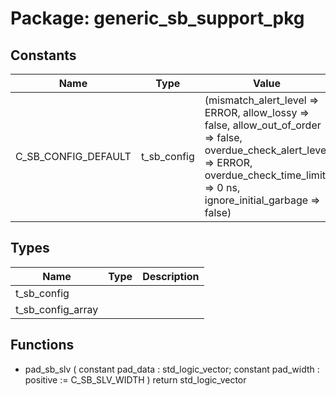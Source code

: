 # Package: generic_sb_support_pkg

## Constants

| Name                | Type        | Value                                                                                                                                                                                                                                                                                                                                                                                                                                                                         | Description |
| ------------------- | ----------- | ----------------------------------------------------------------------------------------------------------------------------------------------------------------------------------------------------------------------------------------------------------------------------------------------------------------------------------------------------------------------------------------------------------------------------------------------------------------------------- | ----------- |
| C_SB_CONFIG_DEFAULT | t_sb_config |  (mismatch_alert_level      => ERROR,                                                  allow_lossy               => false,                                                  allow_out_of_order        => false,                                                  overdue_check_alert_level => ERROR,                                                  overdue_check_time_limit  => 0 ns,                                                  ignore_initial_garbage    => false) |             |
## Types

| Name              | Type | Description |
| ----------------- | ---- | ----------- |
| t_sb_config       |      |             |
| t_sb_config_array |      |             |
## Functions
- pad_sb_slv <font id="function_arguments">( constant pad_data   : std_logic_vector; constant pad_width  : positive := C_SB_SLV_WIDTH ) </font> <font id="function_return">return std_logic_vector </font>
